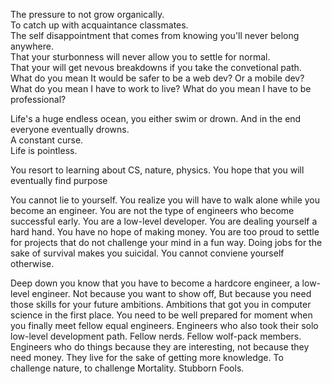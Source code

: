The pressure to not grow organically.   
To catch up with acquaintance classmates.   
The self disappointment that comes from knowing you'll never belong anywhere.  
That your sturbonness will never allow you to settle for normal.  
That your will get nevous breakdowns if you take the convetional path. What do you mean It would be safer to be a web dev? Or a mobile dev? What do you mean I have to work to live? What do you mean I have to be professional?  

Life's a huge endless ocean, you either swim or drown. And in the end everyone eventually drowns.   
A constant curse.  
Life is pointless.  

You resort to learning about CS, nature, physics. You hope that you will eventually find purpose

You cannot lie to yourself. You realize you will have to walk alone while you become an engineer. You are not the type of engineers who become successful early. You are a low-level developer. You are dealing yourself a hard hand. You have no hope of making money. You are too proud to settle for projects that do not challenge your mind in a fun way. Doing jobs for the sake of survival makes you suicidal. You cannot conviene yourself otherwise.  

Deep down you know that you have to become a hardcore engineer, a low-level engineer. Not because you want to show off, But because you need those skills for your future ambitions. Ambitions that got you in computer science in the first place. You need to be well prepared for moment when you finally meet fellow equal engineers. Engineers who also took their solo low-level development path. Fellow nerds. Fellow wolf-pack members. Engineers who do things because they are interesting, not because they need money. They live for the sake of getting more knowledge. To challenge nature, to challenge Mortality. Stubborn Fools.


